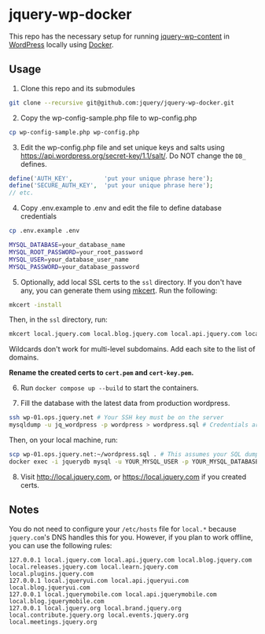 # jquery-wp-docker

This repo has the necessary setup for running [jquery-wp-content](https://github.com/jquery/jquery-wp-content) in [WordPress](https://wordpress.com/) locally using [Docker](https://www.docker.com/).

## Usage

1. Clone this repo and its submodules

```sh
git clone --recursive git@github.com:jquery/jquery-wp-docker.git
```

2. Copy the wp-config-sample.php file to wp-config.php

```sh
cp wp-config-sample.php wp-config.php
```

3. Edit the wp-config.php file and set unique keys and salts using https://api.wordpress.org/secret-key/1.1/salt/. Do NOT change the `DB_` defines.

```php
define('AUTH_KEY',         'put your unique phrase here');
define('SECURE_AUTH_KEY',  'put your unique phrase here');
// etc.
```

4. Copy .env.example to .env and edit the file to define database credentials

```sh
cp .env.example .env
```

```sh
MYSQL_DATABASE=your_database_name
MYSQL_ROOT_PASSWORD=your_root_password
MYSQL_USER=your_database_user_name
MYSQL_PASSWORD=your_database_password
```

5. Optionally, add local SSL certs to the `ssl` directory. If you don't have any, you can generate them using [mkcert](https://github.com/FiloSottile/mkcert). Run the following:

```sh
mkcert -install
```

Then, in the `ssl` directory, run:

```sh
mkcert local.jquery.com local.blog.jquery.com local.api.jquery.com local.plugins.jquery.com local.learn.jquery.com local.jqueryui.com local.blog.jqueryui.com local.api.jqueryui.com local.jquerymobile.com local.api.jquerymobile.com local.jquery.org local.events.jquery.org local.brand.jquery.org local.contribute.jquery.org local.meetings.jquery.org local.releases.jquery.com
```

Wildcards don't work for multi-level subdomains. Add each site to the list of domains.

**Rename the created certs to `cert.pem` and `cert-key.pem`.**

6. Run `docker compose up --build` to start the containers.

7. Fill the database with the latest data from production wordpress.

```sh
ssh wp-01.ops.jquery.net # Your SSH key must be on the server
mysqldump -u jq_wordpress -p wordpress > wordpress.sql # Credentials are in the vault
```

Then, on your local machine, run:

```sh
scp wp-01.ops.jquery.net:~/wordpress.sql . # This assumes your SQL dump is in your home directory on the server
docker exec -i jquerydb mysql -u YOUR_MYSQL_USER -p YOUR_MYSQL_DATABASE < wordpress.sql
```

8. Visit http://local.jquery.com, or https://local.jquery.com if you created certs.

## Notes

You do not need to configure your `/etc/hosts` file for `local.*` because `jquery.com`'s DNS handles this for you. However, if you plan to work offline, you can use the following rules:

```
127.0.0.1 local.jquery.com local.api.jquery.com local.blog.jquery.com local.releases.jquery.com local.learn.jquery.com local.plugins.jquery.com
127.0.0.1 local.jqueryui.com local.api.jqueryui.com local.blog.jqueryui.com
127.0.0.1 local.jquerymobile.com local.api.jquerymobile.com local.blog.jquerymobile.com
127.0.0.1 local.jquery.org local.brand.jquery.org local.contribute.jquery.org local.events.jquery.org local.meetings.jquery.org
```
